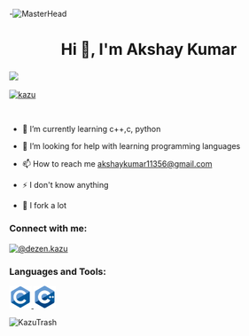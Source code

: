 -![MasterHead](https://media4.giphy.com/headers/GitHub/w8ZJLtJbmuph.gif)
<h1 align="center">Hi 👋, I'm Akshay Kumar </h1>
<h3 align="center"></h3>

<p align="left"> <img src="https://i.pinimg.com/originals/e4/26/70/e426702edf874b181aced1e2fa5c6cde.gif" /> </p>

<p align="left"> <a href="https://github.com/ryo-ma/github-profile-trophy"><img src="https://github-profile-trophy.vercel.app/?username=zapling-kzi" alt="kazu" /></a> </p>

<p align="left"> <a href="https://twitter.com/" target="blank"><img src="https://img.shields.io/twitter/follow/?logo=twitter&style=for-the-badge" alt="" /></a> </p>

- 🌱 I’m currently learning c++,c, python

- 🤝 I’m looking for help with learning programming languages

- 📫 How to reach me akshaykumar11356@gmail.com

- ⚡ I don't know anything 

- 🤡  I fork a lot


<h3 align="left">Connect with me:</h3>
<p align="left">
<a href="https://www.instagram.com/dezen.kazu?igsh=MzRlODBiNWFlZA==" target="blank"><img align="center" src="https://raw.githubusercontent.com/rahuldkjain/github-profile-readme-generator/master/src/images/icons/Social/instagram.svg" alt="@dezen.kazu" height="30" width="40" /></a>
</p>

<h3 align="left">Languages and Tools:</h3>
<p align="left"> <a href="https://www.cprogramming.com/" target="_blank" rel="noreferrer"> <img src="https://raw.githubusercontent.com/devicons/devicon/master/icons/c/c-original.svg" alt="c" width="40" height="40"/> </a> <a href="https://www.w3schools.com/cpp/" target="_blank" rel="noreferrer"> <img src="https://raw.githubusercontent.com/devicons/devicon/master/icons/cplusplus/cplusplus-original.svg" alt="cplusplus" width="40" height="40"/> </a> </p>

<p><img align="left" src="https://github-readme-stats.vercel.app/api/top-langs?username=zapling-kzi&show_icons=true&locale=en&layout=compact" alt="KazuTrash" /></p>

<!---
<p>&nbsp;<img align="center" src="https://github-readme-stats.vercel.app/api?username=zapling-kzi&show_icons=true&locale=en" alt="KazuTrash" /></p>

<p><img align="center" src="https://github-readme-streak-stats.herokuapp.com/?user=zapling-kzi&" alt="KazuTrash" /></p>
--->

<!---
dumbashell113/dumbashell113 is a ✨ special ✨ repository because its `README.md` (this file) appears on your GitHub profile.
You can click the Preview link to take a look at your changes.
--->
